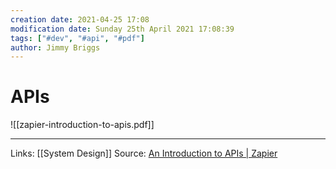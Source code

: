 ```yaml
---
creation date: 2021-04-25 17:08
modification date: Sunday 25th April 2021 17:08:39
tags: ["#dev", "#api", "#pdf"]
author: Jimmy Briggs
---
```


# APIs

![[zapier-introduction-to-apis.pdf]]

***
Links: [[System Design]]
Source: [An Introduction to APIs | Zapier](https://zapier.com/learn/apis/)

